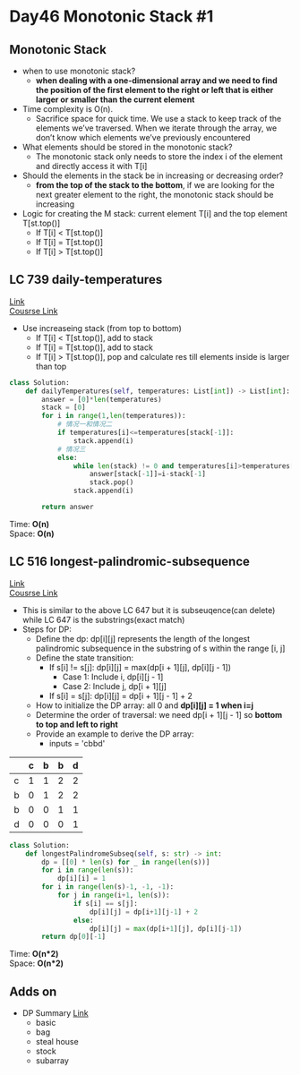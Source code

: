 # Day46 Monotonic Stack #1
## Monotonic Stack
- when to use monotonic stack?
  - **when dealing with a one-dimensional array and we need to find the position of the first element to the right or left that is either larger or smaller than the current element**
- Time complexity is O(n).
  - Sacrifice space for quick time. We use a stack to keep track of the elements we’ve traversed. When we iterate through the array, we don’t know which elements we’ve previously encountered
- What elements should be stored in the monotonic stack?
  - The monotonic stack only needs to store the index i of the element and directly access it with T[i]
- Should the elements in the stack be in increasing or decreasing order?
  - **from the top of the stack to the bottom**, if we are looking for the next greater element to the right, the monotonic stack should be increasing
- Logic for creating the M stack: current element T[i] and the top element T[st.top()]
  -  If T[i] < T[st.top()]
  -  If T[i] = T[st.top()]
  -  If T[i] > T[st.top()]

##  LC 739 daily-temperatures
[Link](https://leetcode.com/problems/daily-temperatures/description/)   
[Cousrse Link](https://programmercarl.com/0739.%E6%AF%8F%E6%97%A5%E6%B8%A9%E5%BA%A6.html)
- Use increaseing stack (from top to bottom)
  -  If T[i] < T[st.top()], add to stack
  -  If T[i] = T[st.top()], add to stack
  -  If T[i] > T[st.top()], pop and calculate res till elements inside is larger than top

```python
class Solution:
    def dailyTemperatures(self, temperatures: List[int]) -> List[int]:
        answer = [0]*len(temperatures)
        stack = [0]
        for i in range(1,len(temperatures)):
            # 情况一和情况二
            if temperatures[i]<=temperatures[stack[-1]]:
                stack.append(i)
            # 情况三
            else:
                while len(stack) != 0 and temperatures[i]>temperatures[stack[-1]]:
                    answer[stack[-1]]=i-stack[-1]
                    stack.pop()
                stack.append(i)

        return answer
```
Time: **O(n)**                                  
Space: **O(n)** 

##  LC 516 longest-palindromic-subsequence
[Link](https://leetcode.com/problems/longest-palindromic-subsequence/description/)   
[Cousrse Link](https://programmercarl.com/0516.%E6%9C%80%E9%95%BF%E5%9B%9E%E6%96%87%E5%AD%90%E5%BA%8F%E5%88%97.html)
- This is similar to the above LC 647 but it is subseuqence(can delete) while LC 647 is the substrings(exact match)
- Steps for DP:
    - Define the dp: dp[i][j] represents the length of the longest palindromic subsequence in the substring of s within the range [i, j]
    - Define the state transition:     
      - If s[i] != s[j]: dp[i][j] = max(dp[i + 1][j], dp[i][j - 1])
          - Case 1: Include i, dp[i][j - 1]
          - Case 2: Include j, dp[i + 1][j]
      - If s[i] = s[j]: dp[i][j] = dp[i + 1][j - 1] + 2
    - How to initialize the DP array: all 0 and **dp[i][j] = 1 when i=j**
    - Determine the order of traversal: we need dp[i + 1][j - 1] so **bottom to top and left to right**
    - Provide an example to derive the DP array:
        - inputs = 'cbbd' 
 
|   | c | b | b | d |
|---|---|---|---|---|
| c | 1 | 1 | 2 | 2 |
| b | 0 | 1 | 2 | 2 |
| b | 0 | 0 | 1 | 1 |
| d | 0 | 0 | 0 | 1 |

```python
class Solution:
    def longestPalindromeSubseq(self, s: str) -> int:
        dp = [[0] * len(s) for _ in range(len(s))]
        for i in range(len(s)):
            dp[i][i] = 1
        for i in range(len(s)-1, -1, -1):
            for j in range(i+1, len(s)):
                if s[i] == s[j]:
                    dp[i][j] = dp[i+1][j-1] + 2
                else:
                    dp[i][j] = max(dp[i+1][j], dp[i][j-1])
        return dp[0][-1]
```
Time: **O(n*2)**                   
Space: **O(n*2)** 

## Adds on
- DP Summary [Link](https://programmercarl.com/%E5%8A%A8%E6%80%81%E8%A7%84%E5%88%92%E6%80%BB%E7%BB%93%E7%AF%87.html)
    - basic
    - bag
    - steal house
    - stock
    - subarray  
